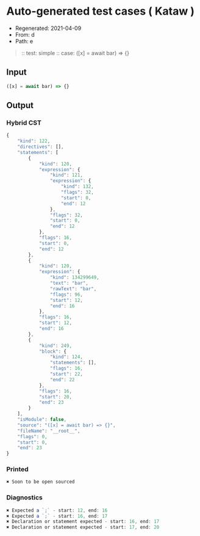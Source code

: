 # Auto-generated test cases ( Kataw )
- Regenerated: 2021-04-09
- From: d
- Path: e
> :: test: simple
> :: case: ([x] = await bar) => {}
## Input

`````js
([x] = await bar) => {}
`````

## Output

### Hybrid CST

```javascript
{
    "kind": 122,
    "directives": [],
    "statements": [
        {
            "kind": 120,
            "expression": {
                "kind": 121,
                "expression": {
                    "kind": 132,
                    "flags": 32,
                    "start": 0,
                    "end": 12
                },
                "flags": 32,
                "start": 0,
                "end": 12
            },
            "flags": 16,
            "start": 0,
            "end": 12
        },
        {
            "kind": 120,
            "expression": {
                "kind": 134299649,
                "text": "bar",
                "rawText": "bar",
                "flags": 96,
                "start": 12,
                "end": 16
            },
            "flags": 16,
            "start": 12,
            "end": 16
        },
        {
            "kind": 249,
            "block": {
                "kind": 124,
                "statements": [],
                "flags": 16,
                "start": 22,
                "end": 22
            },
            "flags": 16,
            "start": 20,
            "end": 23
        }
    ],
    "isModule": false,
    "source": "([x] = await bar) => {}",
    "fileName": "__root__",
    "flags": 0,
    "start": 0,
    "end": 23
}
```

### Printed

```javascript
✖ Soon to be open sourced
```

### Diagnostics

```javascript
✖ Expected a `;` - start: 12, end: 16
✖ Expected a `;` - start: 16, end: 17
✖ Declaration or statement expected - start: 16, end: 17
✖ Declaration or statement expected - start: 17, end: 20

```

